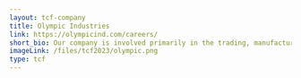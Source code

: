 ```yaml
---
layout: tcf-company
title: Olympic Industries
link: https://olympicind.com/careers/ 
short_bio: Our company is involved primarily in the trading, manufacturing, and wholesale distribution of forest products. Established in 1972, we have a strong record of success and a clear vision for a sustainable future in our industry. We believe in the strength, versatility and ongoing viability of our forests.
imageLink: /files/tcf2023/olympic.png
type: tcf
---
```

